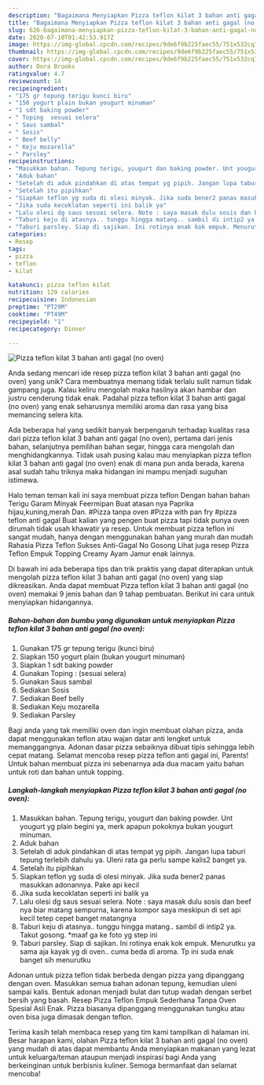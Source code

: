 ```yaml
---
description: "Bagaimana Menyiapkan Pizza teflon kilat 3 bahan anti gagal (no oven) yang Bikin Ngiler"
title: "Bagaimana Menyiapkan Pizza teflon kilat 3 bahan anti gagal (no oven) yang Bikin Ngiler"
slug: 626-bagaimana-menyiapkan-pizza-teflon-kilat-3-bahan-anti-gagal-no-oven-yang-bikin-ngiler
date: 2020-07-10T01:42:53.917Z
image: https://img-global.cpcdn.com/recipes/9de6f9b225faec55/751x532cq70/pizza-teflon-kilat-3-bahan-anti-gagal-no-oven-foto-resep-utama.jpg
thumbnail: https://img-global.cpcdn.com/recipes/9de6f9b225faec55/751x532cq70/pizza-teflon-kilat-3-bahan-anti-gagal-no-oven-foto-resep-utama.jpg
cover: https://img-global.cpcdn.com/recipes/9de6f9b225faec55/751x532cq70/pizza-teflon-kilat-3-bahan-anti-gagal-no-oven-foto-resep-utama.jpg
author: Dora Brooks
ratingvalue: 4.7
reviewcount: 14
recipeingredient:
- "175 gr tepung terigu kunci biru"
- "150 yogurt plain bukan yougurt minuman"
- "1 sdt baking powder"
- " Toping  sesuai selera"
- " Saus sambal"
- " Sosis"
- " Beef belly"
- " Keju mozarella"
- " Parsley"
recipeinstructions:
- "Masukkan bahan. Tepung terigu, yougurt dan baking powder. Unt yougurt yg plain begini ya, merk apapun pokoknya bukan yougurt minuman."
- "Aduk bahan"
- "Setelah di aduk pindahkan di atas tempat yg pipih. Jangan lupa taburi tepung terlebih dahulu ya. Uleni rata ga perlu sampe kalis2 banget ya."
- "Setelah itu pipihkan"
- "Siapkan teflon yg suda di olesi minyak. Jika suda bener2 panas masukkan adonannya. Pake api kecil"
- "Jika suda kecoklatan seperti ini balik ya"
- "Lalu olesi dg saus sesuai selera. Note : saya masak dulu sosis dan beef nya biar matang sempurna, karena kompor saya meskipun di set api kecil tetep cepet banget matangnya"
- "Taburi keju di atasnya.. tunggu hingga matang.. sambil di intip2 ya. Takut gosong. *maaf ga ke foto yg step ini"
- "Taburi parsley. Siap di sajikan. Ini rotinya enak kok empuk. Menurutku ya sama aja kayak yg di oven.. cuma beda di aroma. Tp ini suda enak banget sih menurutku"
categories:
- Resep
tags:
- pizza
- teflon
- kilat

katakunci: pizza teflon kilat 
nutrition: 129 calories
recipecuisine: Indonesian
preptime: "PT29M"
cooktime: "PT49M"
recipeyield: "1"
recipecategory: Dinner

---
```



![Pizza teflon kilat 3 bahan anti gagal (no oven)](https://img-global.cpcdn.com/recipes/9de6f9b225faec55/751x532cq70/pizza-teflon-kilat-3-bahan-anti-gagal-no-oven-foto-resep-utama.jpg)

Anda sedang mencari ide resep pizza teflon kilat 3 bahan anti gagal (no oven) yang unik? Cara membuatnya memang tidak terlalu sulit namun tidak gampang juga. Kalau keliru mengolah maka hasilnya akan hambar dan justru cenderung tidak enak. Padahal pizza teflon kilat 3 bahan anti gagal (no oven) yang enak seharusnya memiliki aroma dan rasa yang bisa memancing selera kita.

Ada beberapa hal yang sedikit banyak berpengaruh terhadap kualitas rasa dari pizza teflon kilat 3 bahan anti gagal (no oven), pertama dari jenis bahan, selanjutnya pemilihan bahan segar, hingga cara mengolah dan menghidangkannya. Tidak usah pusing kalau mau menyiapkan pizza teflon kilat 3 bahan anti gagal (no oven) enak di mana pun anda berada, karena asal sudah tahu triknya maka hidangan ini mampu menjadi suguhan istimewa.

Halo teman teman kali ini saya membuat pizza teflon Dengan bahan bahan Terigu Garam Minyak Feermipan Buat atasan nya Paprika hijau,kuning,merah Dan. #Pizza tanpa oven #Pizza with pan fry #pizza teflon anti gagal Buat kalian yang pengen buat pizza tapi tidak punya oven dirumah tidak usah khawatir ya resep. Untuk membuat pizza teflon ini sangat mudah, hanya dengan menggunakan bahan yang murah dan mudah Rahasia Pizza Teflon Sukses Anti-Gagal No Gosong Lihat juga resep Pizza Teflon Empuk Topping Creamy Ayam Jamur enak lainnya.


Di bawah ini ada beberapa tips dan trik praktis yang dapat diterapkan untuk mengolah pizza teflon kilat 3 bahan anti gagal (no oven) yang siap dikreasikan. Anda dapat membuat Pizza teflon kilat 3 bahan anti gagal (no oven) memakai 9 jenis bahan dan 9 tahap pembuatan. Berikut ini cara untuk menyiapkan hidangannya.

<!--inarticleads1-->

##### Bahan-bahan dan bumbu yang digunakan untuk menyiapkan Pizza teflon kilat 3 bahan anti gagal (no oven):

1. Gunakan 175 gr tepung terigu (kunci biru)
1. Siapkan 150 yogurt plain (bukan yougurt minuman)
1. Siapkan 1 sdt baking powder
1. Gunakan  Toping : (sesuai selera)
1. Gunakan  Saus sambal
1. Sediakan  Sosis
1. Sediakan  Beef belly
1. Sediakan  Keju mozarella
1. Sediakan  Parsley


Bagi anda yang tak memiliki oven dan ingin membuat olahan pizza, anda dapat menggunakan teflon atau wajan datar anti lengket untuk memanggangnya. Adonan dasar pizza sebaiknya dibuat tipis sehingga lebih cepat matang. Selamat mencoba resep pizza teflon anti gagal ini, Parents! Untuk bahan membuat pizza ini sebenarnya ada dua macam yaitu bahan untuk roti dan bahan untuk topping. 

<!--inarticleads2-->

##### Langkah-langkah menyiapkan Pizza teflon kilat 3 bahan anti gagal (no oven):

1. Masukkan bahan. Tepung terigu, yougurt dan baking powder. Unt yougurt yg plain begini ya, merk apapun pokoknya bukan yougurt minuman.
1. Aduk bahan
1. Setelah di aduk pindahkan di atas tempat yg pipih. Jangan lupa taburi tepung terlebih dahulu ya. Uleni rata ga perlu sampe kalis2 banget ya.
1. Setelah itu pipihkan
1. Siapkan teflon yg suda di olesi minyak. Jika suda bener2 panas masukkan adonannya. Pake api kecil
1. Jika suda kecoklatan seperti ini balik ya
1. Lalu olesi dg saus sesuai selera. Note : saya masak dulu sosis dan beef nya biar matang sempurna, karena kompor saya meskipun di set api kecil tetep cepet banget matangnya
1. Taburi keju di atasnya.. tunggu hingga matang.. sambil di intip2 ya. Takut gosong. *maaf ga ke foto yg step ini
1. Taburi parsley. Siap di sajikan. Ini rotinya enak kok empuk. Menurutku ya sama aja kayak yg di oven.. cuma beda di aroma. Tp ini suda enak banget sih menurutku


Adonan untuk pizza teflon tidak berbeda dengan pizza yang dipanggang dengan oven. Masukkan semua bahan adonan tepung, kemudian uleni sampai kalis. Bentuk adonan menjadi bulat dan tutup wadah dengan serbet bersih yang basah. Resep Pizza Teflon Empuk Sederhana Tanpa Oven Spesial Asli Enak. Pizza biasanya dipanggang menggunakan tungku atau oven bisa juga dimasak dengan teflon. 

Terima kasih telah membaca resep yang tim kami tampilkan di halaman ini. Besar harapan kami, olahan Pizza teflon kilat 3 bahan anti gagal (no oven) yang mudah di atas dapat membantu Anda menyiapkan makanan yang lezat untuk keluarga/teman ataupun menjadi inspirasi bagi Anda yang berkeinginan untuk berbisnis kuliner. Semoga bermanfaat dan selamat mencoba!
